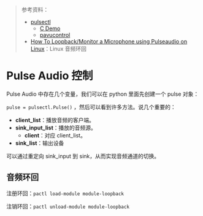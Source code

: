 > 参考资料：
>
> - [pulsectl](https://pypi.org/project/pulsectl/)
>   - [C Demo](https://gist.github.com/dailongquan/fc0aa1aa09f6dcaf4ad107837fde3d27)
>   - [pavucontrol](https://github.com/pulseaudio/pavucontrol)
> - [How To Loopback/Monitor a Microphone using Pulseaudio on Linux](https://www.youtube.com/watch?v=Rzz39QLjYzw)：Linux 音频环回

# Pulse Audio 控制

Pulse Audio 中存在几个变量，我们可以在 python 里面先创建一个 pulse 对象：

`pulse = pulsectl.Pulse()` ，然后可以看到许多方法。说几个重要的：

- **client_list**：播放音频的客户端。
- **sink_input_list**：播放的音频源。
  - **client**：对应 client_list。
- **sink_list**：输出设备

可以通过重定向 sink_input 到 sink，从而实现音频通道的切换。



## 音频环回

注册环回：`pactl load-module module-loopback`

注销环回：`pactl unload-module module-loopback`